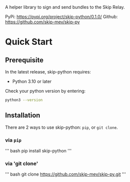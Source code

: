 A helper library to sign and send bundles to the Skip Relay.

PyPi: https://pypi.org/project/skip-python/0.1.0/
Github: https://github.com/skip-mev/skip-py

# Quick Start

## Prerequisite

In the latest release, skip-python requires:

- Python 3.10 or later

Check your python version by entering:

```bash
python3 --version
```

## Installation

There are 2 ways to use skip-python: `pip`, or `git clone`.

### via `pip`

''' bash
pip install skip-python
'''

### via 'git clone'

''' bash
git clone https://github.com/skip-mev/skip-py.git
'''

